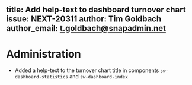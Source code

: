 title: Add help-text to dashboard turnover chart
issue: NEXT-20311
author: Tim Goldbach
author_email: t.goldbach@snapadmin.net
---
# Administration
* Added a help-text to the turnover chart title in components `sw-dashboard-statistics` and `sw-dashboard-index`
